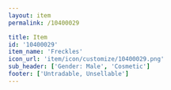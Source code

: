 ```yaml
---
layout: item
permalink: /10400029

title: Item
id: '10400029'
item_name: 'Freckles'
icon_url: 'item/icon/customize/10400029.png'
sub_header: ['Gender: Male', 'Cosmetic']
footer: ['Untradable, Unsellable']
---
```


